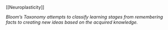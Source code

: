 [[Neuroplasticity]]

_Bloom’s Taxonomy attempts to classify learning stages from remembering facts to creating new ideas based on the acquired knowledge._
